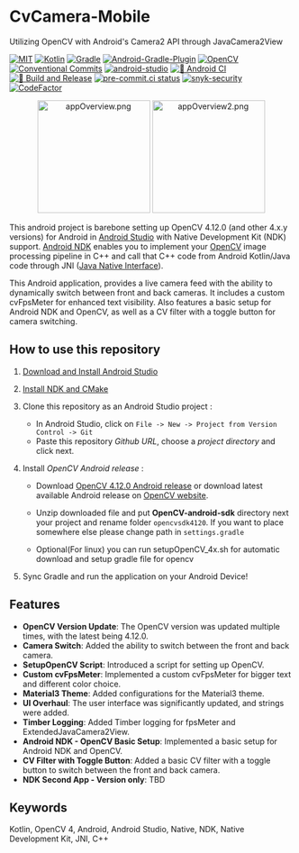 # CvCamera-Mobile

Utilizing OpenCV with Android's Camera2 API through JavaCamera2View

[![MIT](https://img.shields.io/badge/License-MIT-yellow?logo=MIT&logoColor=white)](https://opensource.org/license/mit/)
[![Kotlin](https://img.shields.io/badge/Kotlin-2.2.0-%23E34F26?logo=Kotlin&logoColor=white)](https://kotlinlang.org/)
[![Gradle](https://img.shields.io/badge/Gradle-8.14.3-02303A?logo=Gradle&logoColor=white)](https://gradle.org/releases/)
[![Android-Gradle-Plugin](https://img.shields.io/badge/AGP-8.11.0-02303A?logo=Gradle&logoColor=white)](https://developer.android.com/build/releases/gradle-plugin)
[![OpenCV](https://img.shields.io/badge/OpenCV-4.12.0-5C3EE8?logo=OpenCV&logoColor=white)](https://opencv.org/)
[![Conventional Commits](https://img.shields.io/badge/Conventional%20Commit-1.0.0-FE5196?logo=conventionalcommits&logoColor=white)](https://conventionalcommits.org)
[![android-studio](https://img.shields.io/badge/android%20studio-Narwhal-3DDC84?logo=androidstudio&logoColor=white)](https://developer.android.com/studio)
[![🚀 Android CI](https://github.com/onuralpszr/CvCamera-Mobile/actions/workflows/android-ci-debug.yml/badge.svg)](https://github.com/onuralpszr/CvCamera-Mobile/actions/workflows/android-ci-debug.yml)
[![🚀 Build and Release](https://github.com/onuralpszr/CvCamera-Mobile/actions/workflows/android-ci-release.yml/badge.svg)](https://github.com/onuralpszr/CvCamera-Mobile/actions/workflows/android-ci-release.yml)
[![pre-commit.ci status](https://results.pre-commit.ci/badge/github/onuralpszr/CvCamera-Mobile/main.svg)](https://results.pre-commit.ci/latest/github/onuralpszr/CvCamera-Mobile/main)
[![snyk-security](https://snyk.io/test/github/onuralpszr/CvCamera-Mobile/badge.svg)](https://snyk.io/test/github/onuralpszr/CvCamera-Mobile)
[![CodeFactor](https://www.codefactor.io/repository/github/onuralpszr/cvcamera-mobile/badge/main)](https://www.codefactor.io/repository/github/onuralpszr/cvcamera-mobile/overview/main)

 <p align="center">
    <img src="appPreview/appOverview.png" width="200" max-height="%20" alt="appOverview.png"/>
    <img src="appPreview/appOverview2.png" width="200" max-height="%20" alt="appOverview2.png"/>
</p>

This android project is barebone setting up OpenCV 4.12.0 (and other 4.x.y versions) for Android in [Android Studio](https://developer.android.com/studio) with Native Development Kit (NDK) support.
[Android NDK](https://developer.android.com/ndk) enables you to implement your [OpenCV](https://opencv.org) image processing pipeline in C++ and call that C++ code from Android Kotlin/Java code through JNI ([Java Native Interface](https://en.wikipedia.org/wiki/Java_Native_Interface)).

This Android application, provides a live camera feed with the ability to dynamically switch between front and back cameras. It includes a custom cvFpsMeter for enhanced text visibility. Also features a basic setup for Android NDK and OpenCV, as well as a CV filter with a toggle button for camera switching.

## How to use this repository

1. [Download and Install Android Studio](https://developer.android.com/studio)

2. [Install NDK and CMake](https://developer.android.com/studio/projects/install-ndk.md)

3. Clone this repository as an Android Studio project :
     * In Android Studio, click on `File -> New -> Project from Version Control -> Git`
     * Paste this repository *Github URL*, choose a *project directory* and click next.

4. Install *OpenCV Android release* :
    * Download [OpenCV 4.12.0 Android release](https://github.com/opencv/opencv/releases/download/4.12.0/opencv-4.12.0-android-sdk.zip) or download latest available Android release on [OpenCV website](https://opencv.org/releases/).
    * Unzip downloaded file and put **OpenCV-android-sdk** directory next your project and rename folder `opencvsdk4120`. If you want to place somewhere else please change path in `settings.gradle`

    * Optional(For linux) you can run setupOpenCV_4x.sh for automatic download and setup gradle file for opencv

5. Sync Gradle and run the application on your Android Device!

## Features

* **OpenCV Version Update**: The OpenCV version was updated multiple times, with the latest being 4.12.0.
* **Camera Switch**: Added the ability to switch between the front and back camera.
* **SetupOpenCV Script**: Introduced a script for setting up OpenCV.
* **Custom cvFpsMeter**: Implemented a custom cvFpsMeter for bigger text and different color choice.
* **Material3 Theme**: Added configurations for the Material3 theme.
* **UI Overhaul**: The user interface was significantly updated, and strings were added.
* **Timber Logging**: Added Timber logging for fpsMeter and ExtendedJavaCamera2View.
* **Android NDK - OpenCV Basic Setup**: Implemented a basic setup for Android NDK and OpenCV.
* **CV Filter with Toggle Button**: Added a basic CV filter with a toggle button to switch between the front and back camera.
* **NDK Second App - Version only**: TBD

## Keywords

Kotlin, OpenCV 4, Android, Android Studio, Native, NDK, Native Development Kit, JNI, C++
